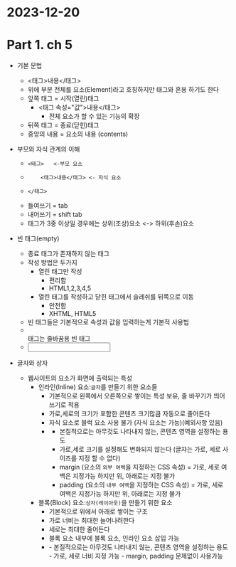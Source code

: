 # 2023-12-20
# Part 1. ch 5

- 기본 문법
  - <태그>내용</태그>
  - 위에 부분 전체를 요소(Element)라고 호칭하지만 태그와 혼용 하기도 한다
  - 앞쪽 태그 = 시작(열린)태그
    - <태그 속성="값">내용</태그>
      - 전체 요소가 할 수 있는 기능의 확장
  - 뒤쪽 태그 = 종료(닫힌)태그
  - 중앙의 내용 = 요소의 내용 (contents)

- 부모와 자식 관계의 이해
  -     <태그>   <-부모 요소 
  -         <태그>내용</태그> <- 자식 요소
  -     </태그>
  - 들여쓰기 = tab
  - 내어쓰기 = shift tab
  - 태그가 3중 이상일 경우에는 상위(조상)요소 <-> 하위(후손)요소

- 빈 태그(empty)
  - 종료 태그가 존재하지 않는 태그
  - 작성 방법은 두가지
    - 열린 태그만 작성
      - 편리함
      - HTML1,2,3,4,5
    - 열린 태그를 작성하고 닫힌 태그에서 슬레쉬를 뒤쪽으로 이동
      - 안전함
      - XHTML, HTML5
  - 빈 태그들은 기본적으로 속성과 값을 입력하는게 기본적 사용법
  - <br> 태그는 줄바꿈용 빈 태그
  - <input type=" "/>

- 글자와 상자
  - 웹사이트의 요소가 화면에 출력되는 특성
    - 인라인(Inline) 요소:`글자`를 만들기 위한 요소들
      - 기본적으로 왼쪽에서 오른쪽으로 쌓이는 특성 보유, 줄 바꾸기가 띄어쓰기로 적용
      - 가로,세로의 크기가 포함한 콘텐츠 크기많큼 자동으로 줄어든다
      - 자식 요소로 블럭 요소 사용 불가 (자식 요소는 가능)(예외사항 있음)
      - <span></span>
        - 본질적으로는 아무것도 나타내지 않는, 콘텐츠 영역을 설정하는 용도
        - 가로,세로 크기를 설정해도 변화되지 않는다 (글자는 가로, 세로 사이즈를 지정 할 수 없다)
        - margin (요소의 `외부 여백`을 지정하는 CSS 속성) = 가로, 세로 여백은 지정가능 하지만 위, 아래로는 지정 불가
        - padding (요소의 `내부 여백`을 지정하는 CSS 속성) = 가로, 세로 여백은 지정가능 하지만 위, 아래로는 지정 불가
    - 블록(Block) 요소:`상자(레이아웃)`을 만들기 위한 요소
      - 기본적으로 위에서 아래로 쌓이는 구조
      - 가로 너비는 최대한 늘어나려한다
      - 세로는 최대한 줄어든다
      - 블록 요소 내부에 블록 요소, 인라인 요소 삽입 가능
      - <div></div>
        - 본질적으로는 아무것도 나타내지 않는, 콘텐츠 영역을 설정하는 용도
        - 가로, 세로 너비 지정 가능
        - margin, padding 문제없이 사용가능
